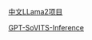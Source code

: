 [中文LLama2项目](https://github.com/ymcui/Chinese-LLaMA-Alpaca-2)

[GPT-SoVITS-Inference](https://github.com/X-T-E-R/GPT-SoVITS-Inference)
